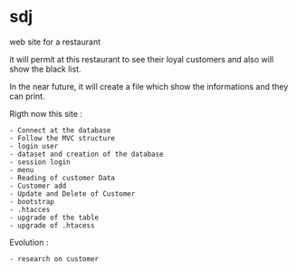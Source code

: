 # sdj
web site for a restaurant

it will permit at this restaurant to see their loyal customers and also will show the black list.

In the near future, it will create a file which show the informations and they can print. 

Rigth now this site : 

    - Connect at the database
    - Follow the MVC structure
    - login user
    - dataset and creation of the database
    - session login
    - menu
    - Reading of customer Data
    - Customer add
    - Update and Delete of Customer
    - bootstrap
    - .htacces
    - upgrade of the table
    - upgrade of .htacess
    
Evolution : 
    
    - research on customer
